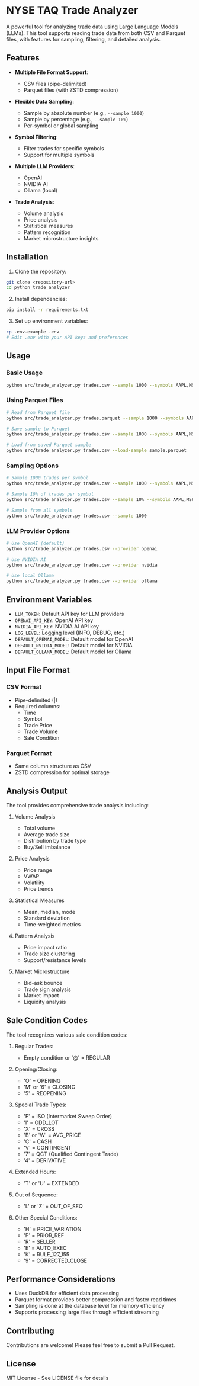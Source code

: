 # NYSE TAQ Trade Analyzer

A powerful tool for analyzing trade data using Large Language Models (LLMs). This tool supports reading trade data from both CSV and Parquet files, with features for sampling, filtering, and detailed analysis.

## Features

- **Multiple File Format Support**:
  - CSV files (pipe-delimited)
  - Parquet files (with ZSTD compression)

- **Flexible Data Sampling**:
  - Sample by absolute number (e.g., `--sample 1000`)
  - Sample by percentage (e.g., `--sample 10%`)
  - Per-symbol or global sampling

- **Symbol Filtering**:
  - Filter trades for specific symbols
  - Support for multiple symbols

- **Multiple LLM Providers**:
  - OpenAI
  - NVIDIA AI
  - Ollama (local)

- **Trade Analysis**:
  - Volume analysis
  - Price analysis
  - Statistical measures
  - Pattern recognition
  - Market microstructure insights

## Installation

1. Clone the repository:
```bash
git clone <repository-url>
cd python_trade_analyzer
```

2. Install dependencies:
```bash
pip install -r requirements.txt
```

3. Set up environment variables:
```bash
cp .env.example .env
# Edit .env with your API keys and preferences
```

## Usage

### Basic Usage

```bash
python src/trade_analyzer.py trades.csv --sample 1000 --symbols AAPL,MSFT
```

### Using Parquet Files

```bash
# Read from Parquet file
python src/trade_analyzer.py trades.parquet --sample 1000 --symbols AAPL,MSFT

# Save sample to Parquet
python src/trade_analyzer.py trades.csv --sample 1000 --symbols AAPL,MSFT --save-sample sample.parquet

# Load from saved Parquet sample
python src/trade_analyzer.py trades.csv --load-sample sample.parquet
```

### Sampling Options

```bash
# Sample 1000 trades per symbol
python src/trade_analyzer.py trades.csv --sample 1000 --symbols AAPL,MSFT

# Sample 10% of trades per symbol
python src/trade_analyzer.py trades.csv --sample 10% --symbols AAPL,MSFT

# Sample from all symbols
python src/trade_analyzer.py trades.csv --sample 1000
```

### LLM Provider Options

```bash
# Use OpenAI (default)
python src/trade_analyzer.py trades.csv --provider openai

# Use NVIDIA AI
python src/trade_analyzer.py trades.csv --provider nvidia

# Use local Ollama
python src/trade_analyzer.py trades.csv --provider ollama
```

## Environment Variables

- `LLM_TOKEN`: Default API key for LLM providers
- `OPENAI_API_KEY`: OpenAI API key
- `NVIDIA_API_KEY`: NVIDIA AI API key
- `LOG_LEVEL`: Logging level (INFO, DEBUG, etc.)
- `DEFAULT_OPENAI_MODEL`: Default model for OpenAI
- `DEFAULT_NVIDIA_MODEL`: Default model for NVIDIA
- `DEFAULT_OLLAMA_MODEL`: Default model for Ollama

## Input File Format

### CSV Format
- Pipe-delimited (|)
- Required columns:
  - Time
  - Symbol
  - Trade Price
  - Trade Volume
  - Sale Condition

### Parquet Format
- Same column structure as CSV
- ZSTD compression for optimal storage

## Analysis Output

The tool provides comprehensive trade analysis including:

1. Volume Analysis
   - Total volume
   - Average trade size
   - Distribution by trade type
   - Buy/Sell imbalance

2. Price Analysis
   - Price range
   - VWAP
   - Volatility
   - Price trends

3. Statistical Measures
   - Mean, median, mode
   - Standard deviation
   - Time-weighted metrics

4. Pattern Analysis
   - Price impact ratio
   - Trade size clustering
   - Support/resistance levels

5. Market Microstructure
   - Bid-ask bounce
   - Trade sign analysis
   - Market impact
   - Liquidity analysis

## Sale Condition Codes

The tool recognizes various sale condition codes:

1. Regular Trades:
   - Empty condition or '@' = REGULAR

2. Opening/Closing:
   - 'O' = OPENING
   - 'M' or '6' = CLOSING
   - '5' = REOPENING

3. Special Trade Types:
   - 'F' = ISO (Intermarket Sweep Order)
   - 'I' = ODD_LOT
   - 'X' = CROSS
   - 'B' or 'W' = AVG_PRICE
   - 'C' = CASH
   - 'V' = CONTINGENT
   - '7' = QCT (Qualified Contingent Trade)
   - '4' = DERIVATIVE

4. Extended Hours:
   - 'T' or 'U' = EXTENDED

5. Out of Sequence:
   - 'L' or 'Z' = OUT_OF_SEQ

6. Other Special Conditions:
   - 'H' = PRICE_VARIATION
   - 'P' = PRIOR_REF
   - 'R' = SELLER
   - 'E' = AUTO_EXEC
   - 'K' = RULE_127_155
   - '9' = CORRECTED_CLOSE

## Performance Considerations

- Uses DuckDB for efficient data processing
- Parquet format provides better compression and faster read times
- Sampling is done at the database level for memory efficiency
- Supports processing large files through efficient streaming

## Contributing

Contributions are welcome! Please feel free to submit a Pull Request.

## License

MIT License - See LICENSE file for details 